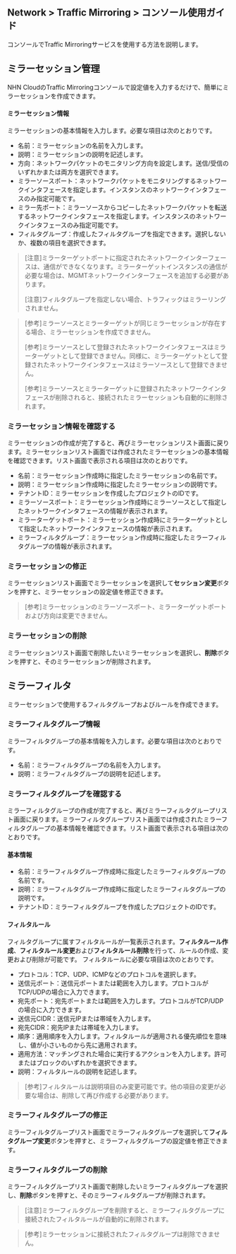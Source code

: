 ## Network > Traffic Mirroring > コンソール使用ガイド

コンソールでTraffic Mirroringサービスを使用する方法を説明します。

## ミラーセッション管理

NHN CloudのTraffic Mirroringコンソールで設定値を入力するだけで、簡単にミラーセッションを作成できます。

#### ミラーセッション情報
ミラーセッションの基本情報を入力します。必要な項目は次のとおりです。

* 名前：ミラーセッションの名前を入力します。
* 説明：ミラーセッションの説明を記述します。
* 方向：ネットワークパケットのモニタリング方向を設定します。送信/受信のいずれかまたは両方を選択できます。
* ミラーソースポート：ネットワークパケットをモニタリングするネットワークインタフェースを指定します。インスタンスのネットワークインタフェースのみ指定可能です。
* ミラー先ポート：ミラーソースからコピーしたネットワークパケットを転送するネットワークインタフェースを指定します。インスタンスのネットワークインタフェースのみ指定可能です。
* フィルタグループ：作成したフィルタグループを指定できます。選択しないか、複数の項目を選択できます。

> [注意]ミラーターゲットポートに指定されたネットワークインターフェースは、通信ができなくなります。ミラーターゲットインスタンスの通信が必要な場合は、MGMTネットワークインターフェースを追加する必要があります。
>
> [注意]フィルタグループを指定しない場合、トラフィックはミラーリングされません。

> [参考]ミラーソースとミラーターゲットが同じミラーセッションが存在する場合、ミラーセッションを作成できません。
>
> [参考]ミラーソースとして登録されたネットワークインタフェースはミラーターゲットとして登録できません。同様に、ミラーターゲットとして登録されたネットワークインタフェースはミラーソースとして登録できません。
>
> [参考]ミラーソースとミラーターゲットに登録されたネットワークインタフェースが削除されると、接続されたミラーセッションも自動的に削除されます。

### ミラーセッション情報を確認する
ミラーセッションの作成が完了すると、再びミラーセッションリスト画面に戻ります。ミラーセッションリスト画面では作成されたミラーセッションの基本情報を確認できます。リスト画面で表示される項目は次のとおりです。

* 名前：ミラーセッション作成時に指定したミラーセッションの名前です。
* 説明：ミラーセッション作成時に指定したミラーセッションの説明です。
* テナントID：ミラーセッションを作成したプロジェクトのIDです。
* ミラーソースポート：ミラーセッション作成時にミラーソースとして指定したネットワークインタフェースの情報が表示されます。
* ミラーターゲットポート：ミラーセッション作成時にミラーターゲットとして指定したネットワークインタフェースの情報が表示されます。
* ミラーフィルタグループ：ミラーセッション作成時に指定したミラーフィルタグループの情報が表示されます。

### ミラーセッションの修正
ミラーセッションリスト画面でミラーセッションを選択して**セッション変更**ボタンを押すと、ミラーセッションの設定値を修正できます。
> [参考]ミラーセッションのミラーソースポート、ミラーターゲットポートおよび方向は変更できません。

### ミラーセッションの削除
ミラーセッションリスト画面で削除したいミラーセッションを選択し、**削除**ボタンを押すと、そのミラーセッションが削除されます。

## ミラーフィルタ
ミラーセッションで使用するフィルタグループおよびルールを作成できます。

### ミラーフィルタグループ情報
ミラーフィルタグループの基本情報を入力します。必要な項目は次のとおりです。
* 名前：ミラーフィルタグループの名前を入力します。
* 説明：ミラーフィルタグループの説明を記述します。

### ミラーフィルタグループを確認する
ミラーフィルタグループの作成が完了すると、再びミラーフィルタグループリスト画面に戻ります。ミラーフィルタグループリスト画面では作成されたミラーフィルタグループの基本情報を確認できます。リスト画面で表示される項目は次のとおりです。

#### 基本情報
* 名前：ミラーフィルタグループ作成時に指定したミラーフィルタグループの名前です。 
* 説明：ミラーフィルタグループ作成時に指定したミラーフィルタグループの説明です。
* テナントID：ミラーフィルタグループを作成したプロジェクトのIDです。

#### フィルタルール
フィルタグループに属すフィルタルールが一覧表示されます。**フィルタルール作成**、**フィルタルール変更**および**フィルタルール削除**を行って、ルールの作成、変更および削除が可能です。
フィルタルールに必要な項目は次のとおりです。

* プロトコル：TCP、UDP、ICMPなどのプロトコルを選択します。
* 送信元ポート：送信元ポートまたは範囲を入力します。プロトコルがTCP/UDPの場合に入力できます。
* 宛先ポート：宛先ポートまたは範囲を入力します。プロトコルがTCP/UDPの場合に入力できます。 
* 送信元CIDR：送信元IPまたは帯域を入力します。
* 宛先CIDR：宛先IPまたは帯域を入力します。
* 順序：適用順序を入力します。フィルタルールが適用される優先順位を意味し、値が小さいものから先に適用されます。
* 適用方法：マッチングされた場合に実行するアクションを入力します。許可またはブロックのいずれかを選択できます。
* 説明：フィルタルールの説明を記述します。

> [参考]フィルタルールは説明項目のみ変更可能です。他の項目の変更が必要な場合は、削除して再び作成する必要があります。


### ミラーフィルタグループの修正
ミラーフィルタグループリスト画面でミラーフィルタグループを選択して**フィルタグループ変更**ボタンを押すと、ミラーフィルタグループの設定値を修正できます。

### ミラーフィルタグループの削除
ミラーフィルタグループリスト画面で削除したいミラーフィルタグループを選択し、**削除**ボタンを押すと、そのミラーフィルタグループが削除されます。
> [注意]ミラーフィルタグループを削除すると、ミラーフィルタグループに接続されたフィルタルールが自動的に削除されます。

> [参考]ミラーセッションに接続されたフィルタグループは削除できません。
